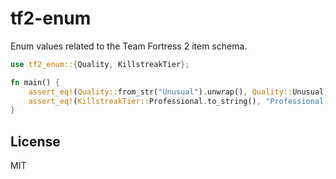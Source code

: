 # tf2-enum

Enum values related to the Team Fortress 2 item schema.

```rs
use tf2_enum::{Quality, KillstreakTier};

fn main() {
    assert_eq!(Quality::from_str("Unusual").unwrap(), Quality::Unusual);
    assert_eq!(KillstreakTier::Professional.to_string(), "Professional Killstreak");
}
```

## License

MIT